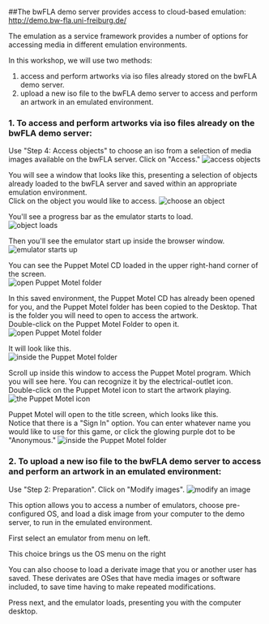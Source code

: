 ##The bwFLA demo server provides access to cloud-based emulation: http://demo.bw-fla.uni-freiburg.de/

The emulation as a service framework provides a number of options for accessing media in different emulation environments.

In this workshop, we will use two methods:

  1. access and perform artworks via iso files already stored on the bwFLA demo server.
  2. upload a new iso file to the bwFLA demo server to access and perform an artwork in an emulated environment.  

### 1. To access and perform artworks via iso files already on the bwFLA demo server:

Use "Step 4: Access objects" to choose an iso from a selection of media images available on the bwFLA server.  Click on "Access."
![access objects](../imgs/bwfla-access.png)   



You will see a window that looks like this, presenting a selection of objects already loaded to the bwFLA server and saved within an appropriate emulation environment.  
Click on the object you would like to access.
![choose an object](../imgs/accessMenu.png)   

You'll see a progress bar as the emulator starts to load.  
![object loads](../imgs/accessMenuStartup.png)   


Then you'll see the emulator start up inside the browser window.
![emulator starts up](../imgs/started-upEmulatorOS9.png)

You can see the Puppet Motel CD loaded in the upper right-hand corner of the screen.  
![open Puppet Motel folder](../imgs/puppetAccess-obj.png)  

In this saved environment, the Puppet Motel CD has already been opened for you, and the Puppet Motel folder has been copied to the Desktop.  That is the folder you will need to open to access the artwork.  
Double-click on the Puppet Motel Folder to open it.
![open Puppet Motel folder](../imgs/puppetAccess-obj.png)  

It will look like this.  
![inside the Puppet Motel folder](../imgs/puppetFolder-open.png)  

Scroll up inside this window to access the Puppet Motel program.
Which you will see here.  You can recognize it by the electrical-outlet icon.  
Double-click on the Puppet Motel icon to start the artwork playing.  
![the Puppet Motel icon](../imgs/puppetFolder-scrolledTop.png)  

Puppet Motel will open to the title screen, which looks like this.  
Notice that there is a "Sign In" option.  You can enter whatever name you would like to use for this game, or click the glowing purple dot to be "Anonymous."
![inside the Puppet Motel folder](../imgs/puppetEmulated.png)  

### 2. To upload a new iso file to the bwFLA demo server to access and perform an artwork in an emulated environment:

Use "Step 2: Preparation".  Click on "Modify images".
![modify an image](../imgs/bwfla-modify.png)

This option allows you to access a number of emulators, choose pre-configured OS, and load a disk image from your computer to the demo server, to run in the emulated environment.

First select an emulator from menu on left.

This choice brings us the OS menu on the right

You can also choose to load a derivate image that you or another user has saved.  These derivates are OSes that have media images or software included, to save time having to make repeated modifications.

Press next, and the emulator loads, presenting you with the computer desktop.  
